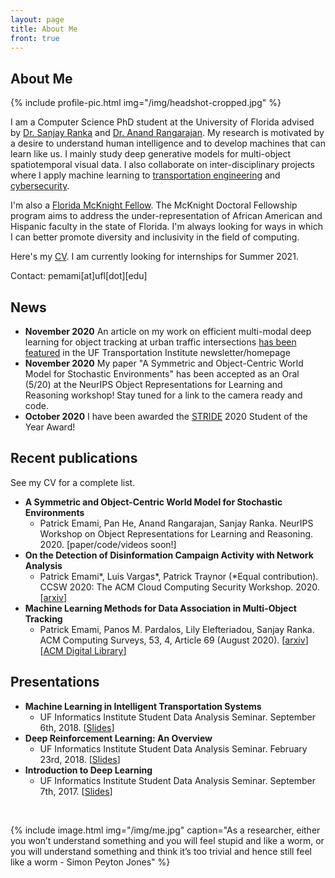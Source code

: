 ```yaml
---
layout: page
title: About Me
front: true
---
```


## About Me

{%
    include profile-pic.html
    img="/img/headshot-cropped.jpg"
%}

I am a Computer Science PhD student at the University of Florida advised by [Dr. Sanjay Ranka](https://sites.google.com/site/sanjayranka/) and [Dr. Anand Rangarajan](https://www.cise.ufl.edu/~anand/bio.html). My research is motivated by a desire to understand human intelligence and to develop machines that can learn like us. I mainly study deep generative models for multi-object spatiotemporal visual data. I also collaborate on inter-disciplinary projects where I apply machine learning to [transportation engineering](http://avian.essie.ufl.edu/) and [cybersecurity](https://arxiv.org/abs/2005.13466).

I'm also a [Florida McKnight Fellow](http://fefonline.org/mdf.html). The McKnight Doctoral Fellowship program aims to address the under-representation of African American and Hispanic faculty in the state of Florida. I'm always looking for ways in which I can better promote diversity and inclusivity in the field of computing. 

Here's my [CV](pdfs/cv.pdf). I am currently looking for internships for Summer 2021.

Contact: pemami[at]ufl[dot][edu]

## News

* **November 2020** An article on my work on efficient multi-modal deep learning for object tracking at urban traffic intersections [has been featured](https://www.transportation.institute.ufl.edu/2020/11/computer-science-graduate-student-work-on-creating-a-framework-for-optimizing-intelligent-traffic-intersection-controllers/) in the UF Transportation Institute newsletter/homepage
* **November 2020** My paper "A Symmetric and Object-Centric World Model for Stochastic Environments" has been accepted as an Oral (5/20) at the NeurIPS Object Representations for Learning and Reasoning workshop! Stay tuned for a link to the camera ready and code.
* **October 2020** I have been awarded the [STRIDE](https://stride.ce.ufl.edu/) 2020 Student of the Year Award!

## Recent publications

See my CV for a complete list.

* **A Symmetric and Object-Centric World Model for Stochastic Environments**
    * Patrick Emami, Pan He, Anand Rangarajan, Sanjay Ranka. NeurIPS Workshop on Object Representations for Learning and Reasoning. 2020. [paper/code/videos soon!]
* **On the Detection of Disinformation Campaign Activity with Network Analysis**
    * Patrick Emami\*, Luis Vargas\*, Patrick Traynor (\*Equal contribution). CCSW 2020: The ACM Cloud Computing Security Workshop. 2020. [[arxiv](https://arxiv.org/abs/2005.13466)]
* **Machine Learning Methods for Data Association in Multi-Object Tracking**
    * Patrick Emami, Panos M. Pardalos, Lily Elefteriadou, Sanjay Ranka. ACM Computing Surveys, 53, 4, Article 69 (August 2020). [[arxiv](https://arxiv.org/abs/1802.06897)][[ACM Digital Library](https://dl.acm.org/doi/10.1145/3394659)]

## Presentations

* **Machine Learning in Intelligent Transportation Systems**
  * UF Informatics Institute Student Data Analysis Seminar. September 6th, 2018. [[Slides](pdfs/ml-in-its.pdf)]
* **Deep Reinforcement Learning: An Overview**
    * UF Informatics Institute Student Data Analysis Seminar. February 23rd, 2018. [[Slides](pdfs/slides-deep-reinforcement.pdf)]
* **Introduction to Deep Learning**
    * UF Informatics Institute Student Data Analysis Seminar. September 7th, 2017. [[Slides](pdfs/deep-learning.pdf)]
<br>

{%
    include image.html
    img="/img/me.jpg"
    caption="As a researcher, either you won’t understand something and you will feel stupid and like a worm, or you will understand something and think it’s too trivial and hence still feel like a worm - Simon Peyton Jones"
%}
